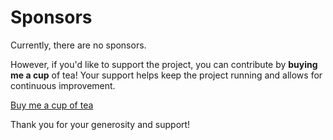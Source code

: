 # Sponsors

Currently, there are no sponsors.

However, if you'd like to support the project, you can contribute by <b>buying me a cup</b> of tea! Your support helps keep the project running and allows for continuous improvement.

[Buy me a cup of tea](https://buymeacoffee.com/riyaddecoder)

Thank you for your generosity and support!
